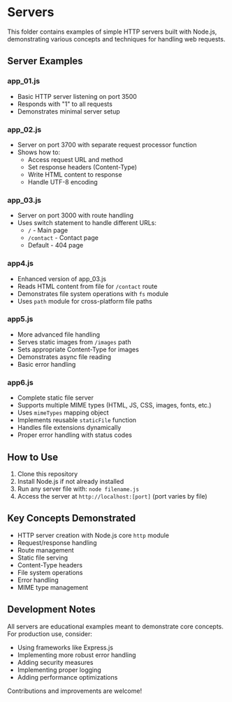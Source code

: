# Servers

This folder contains examples of simple HTTP servers built with Node.js, demonstrating various concepts and techniques for handling web requests.

## Server Examples

### app_01.js
- Basic HTTP server listening on port 3500
- Responds with "1" to all requests
- Demonstrates minimal server setup

### app_02.js
- Server on port 3700 with separate request processor function
- Shows how to:
  - Access request URL and method
  - Set response headers (Content-Type)
  - Write HTML content to response
  - Handle UTF-8 encoding

### app_03.js
- Server on port 3000 with route handling
- Uses switch statement to handle different URLs:
  - `/` - Main page
  - `/contact` - Contact page
  - Default - 404 page

### app4.js
- Enhanced version of app_03.js
- Reads HTML content from file for `/contact` route
- Demonstrates file system operations with `fs` module
- Uses `path` module for cross-platform file paths

### app5.js
- More advanced file handling
- Serves static images from `/images` path
- Sets appropriate Content-Type for images
- Demonstrates async file reading
- Basic error handling

### app6.js
- Complete static file server
- Supports multiple MIME types (HTML, JS, CSS, images, fonts, etc.)
- Uses `mimeTypes` mapping object
- Implements reusable `staticFile` function
- Handles file extensions dynamically
- Proper error handling with status codes

## How to Use

1. Clone this repository
2. Install Node.js if not already installed
3. Run any server file with: `node filename.js`
4. Access the server at `http://localhost:[port]` (port varies by file)

## Key Concepts Demonstrated

- HTTP server creation with Node.js core `http` module
- Request/response handling
- Route management
- Static file serving
- Content-Type headers
- File system operations
- Error handling
- MIME type management

## Development Notes

All servers are educational examples meant to demonstrate core concepts. For production use, consider:

- Using frameworks like Express.js
- Implementing more robust error handling
- Adding security measures
- Implementing proper logging
- Adding performance optimizations

Contributions and improvements are welcome!
